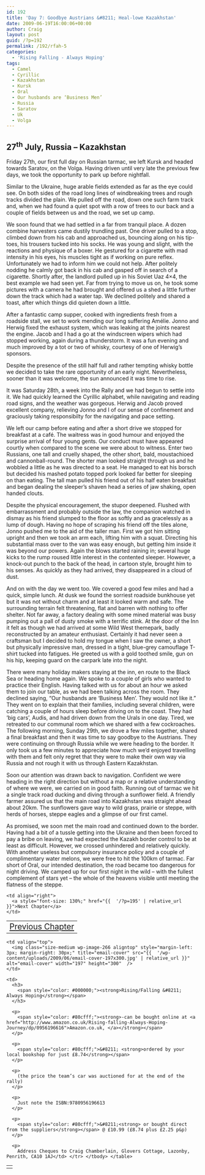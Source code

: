 ```yaml
---
id: 192
title: 'Day 7: Goodbye Austrians &#8211; Heal-lowe Kazakhstan'
date: 2009-06-19T16:00:06+00:00
author: Craig
layout: post
guid: /?p=192
permalink: /192/rfah-5
categories:
  - 'Rising Falling - Always Hoping'
tags:
  - Camel
  - Cyrillic
  - Kazakhstan
  - Kursk
  - Oral
  - Our husbands are ‘Business Men’
  - Russia
  - Saratov
  - Uk
  - Volga
---
```

## 27<sup>th</sup> July, Russia – Kazakhstan

Friday 27th, our first full day on Russian tarmac, we left Kursk and headed towards Saratov, on the Volga. Having driven until very late the previous few days, we took the opportunity to park up before nightfall. 

Similar to the Ukraine, huge arable fields extended as far as the eye could see. On both sides of the road long lines of windbreaking trees and rough tracks divided the plain. We pulled off the road, down one such farm track and, when we had found a quiet spot with a row of trees to our back and a couple of fields between us and the road, we set up camp. 

We soon found that we had settled in a far from tranquil place. A dozen combine harvesters came dustily trundling past. One driver pulled to a stop, climbed down from his cab and approached us, bouncing along on his tip-toes, his trousers tucked into his socks. He was young and slight, with the reactions and physique of a boxer. He gestured for a cigarette with mad intensity in his eyes, his muscles tight as if working on pure reflex. Unfortunately we had to inform him we could not help. After politely nodding he calmly got back in his cab and gasped off in search of a cigarette. Shortly after, the landlord pulled up in his Soviet Uaz 4&#215;4, the best example we had seen yet. Far from trying to move us on, he took some pictures with a camera he had brought and offered us a shed a little further down the track which had a water tap. We declined politely and shared a toast, after which things did quieten down a little.

After a fantastic camp supper, cooked with ingredients fresh from a roadside stall, we set to work mending our long suffering Amélie. Jonno and Herwig fixed the exhaust system, which was leaking at the joints nearest the engine. Jacob and I had a go at the windscreen wipers which had stopped working, again during a thunderstorm. It was a fun evening and much improved by a tot or two of whisky, courtesy of one of Herwig’s sponsors.

Despite the presence of the still half full and rather tempting whisky bottle we decided to take the rare opportunity of an early night. Nevertheless, sooner than it was welcome, the sun announced it was time to rise. 

It was Saturday 28th, a week into the Rally and we had begun to settle into it. We had quickly learned the Cyrillic alphabet, while navigating and reading road signs, and the weather was gorgeous. Herwig and Jacob proved excellent company, relieving Jonno and I of our sense of confinement and graciously taking responsibilty for the navigating and pace setting. 

We left our camp before eating and after a short drive we stopped for breakfast at a café. The waitress was in good humour and enjoyed the surprise arrival of four young gents. Our conduct must have appeared courtly when compared to the scene we were about to witness. Enter two Russians, one tall and cruelly shaped, the other short, bald, moustachioed and cannonball-round. The shorter man looked straight through us and he wobbled a little as he was directed to a seat. He managed to eat his borsch but decided his mashed potato topped pork looked far better for sleeping on than eating. The tall man pulled his friend out of his half eaten breakfast and began dealing the sleeper’s shaven head a series of jaw shaking, open handed clouts.

Despite the physical encouragement, the stupor deepened. Flushed with embarrassment and probably outside the law, the companion watched in dismay as his friend slumped to the floor as softly and as gracelessly as a lump of dough. Having no hope of scraping his friend off the tiles alone, Jonno pushed me to the aid of the taller man. First we got him sitting upright and then we took an arm each, lifting him with a squat. Directing his substantial mass over to the van was easy enough, but getting him inside it was beyond our powers. Again the blows started raining in; several huge kicks to the rump roused little interest in the contented sleeper. However, a knock-out punch to the back of the head, in cartoon style, brought him to his senses. As quickly as they had arrived, they disappeared in a cloud of dust.

And on with the day we went too. We covered a good few miles and had a quick, simple lunch. At dusk we found the sorriest roadside bunkhouse yet but it was not without charm and at least it looked warm and safe. The surrounding terrain felt threatening, flat and barren with nothing to offer shelter. Not far away, a factory dealing with some mined material was busy pumping out a pall of dusty smoke with a terrific stink. At the door of the Inn it felt as though we had arrived at some Wild West themepark, badly reconstructed by an amateur enthusiast. Certainly it had never seen a craftsman but I decided to hold my tongue when I saw the owner, a short but physically impressive man, dressed in a tight, blue-grey camouflage T-shirt tucked into fatigues. He greeted us with a gold toothed smile, gun on his hip, keeping guard on the carpark late into the night. 

There were many holiday makers staying at the inn, en route to the Black Sea or heading home again. We spoke to a couple of girls who wanted to practice their English. Having talked with us for about an hour we asked them to join our table, as we had been talking across the room. They declined saying, “Our husbands are ‘Business Men’. They would not like it.” They went on to explain that their families, including several children, were catching a couple of hours sleep before driving on to the coast. They had ‘big cars’, Audis, and had driven down from the Urals in one day. Tired, we retreated to our communal room which we shared with a few cockroaches.  
The following morning, Sunday 29th, we drove a few miles together, shared a final breakfast and then it was time to say goodbye to the Austrians. They were continuing on through Russia while we were heading to the border. It only took us a few minutes to appreciate how much we’d enjoyed travelling with them and felt only regret that they were to make their own way via Russia and not rough it with us through Eastern Kazakhstan.

Soon our attention was drawn back to navigation. Confident we were heading in the right direction but without a map or a relative understanding of where we were, we carried on in good faith. Running out of tarmac we hit a single track road ducking and diving through a sunflower field. A friendly farmer assured us that the main road into Kazakhstan was straight ahead about 20km. The sunflowers gave way to wild grass, prairie or steppe, with herds of horses, steppe eagles and a glimpse of our first camel.

As promised, we soon met the main road and continued down to the border. Having had a bit of a tussle getting into the Ukraine and then been forced to pay a bribe on leaving, we had expected the Kazakh border control to be at least as difficult. However, we crossed unhindered and relatively quickly. With another useless but compulsory insurance policy and a couple of complimentary water melons, we were free to hit the 100km of tarmac. Far short of Oral, our intended destination, the road became too dangerous for night driving. We camped up for our first night in the wild &#8211; with the fullest complement of stars yet &#8211; the whole of the heavens visible until meeting the flatness of the steppe.

<table border="0" width="100%">
  <tr>
    <td align="left">
      <a style="font-size: 130%;" href="{{  '/?p=190' | relative_url }}">Previous Chapter</a>
    </td>
    
    <td align="right">
      <a style="font-size: 130%;" href="{{  '/?p=195' | relative_url }}">Next Chapter</a>
    </td>
  </tr>
</table>

<table border="0">
  <tr>
    <td>
    </td>
    
    <td valign="top">
      <img class="size-medium wp-image-266 aligntop" style="margin-left: 3px; margin-right: 30px;" title="email-cover" src="{{  '/wp-content/uploads/2009/06/email-cover-197x300.jpg' | relative_url }}" alt="email-cover" width="197" height="300"  />
    </td>
    
    <td>
      <h3>
        <span style="color: #000000;"><strong>Rising/Falling &#8211; Always Hoping</strong></span>
      </h3>
      
      <p>
        <span style="color: #80cfff;"><strong>-can be bought online at <a href="http://www.amazon.co.uk/Rising-falling-Always-Hoping-Journey/dp/0956196616">Amazon.co.uk, </a></strong></span>
      </p>
      
      <p>
        <span style="color: #80cfff;">&#8211; <strong>ordered by your local bookshop for just £8.74</strong></span>
      </p>
      
      <p>
        (the price the team’s car was auctioned for at the end of the rally)
      </p>
      
      <p>
        Just note the ISBN:9780956196613
      </p>
      
      <p>
        <span style="color: #80cfff;">&#8211;<strong> or bought direct from the suppliers</strong></span> @ £10.99 (£8.74 plus £2.25 p&p)
      </p>
      
      <p>
        Address Cheques to Craig Chamberlain, Glovers Cottage, Lazonby, Penrith, CA10 1AJ</td> </tr> </tbody> </table>
